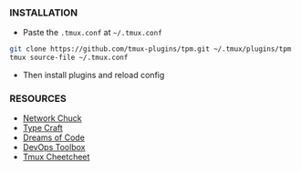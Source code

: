 ### INSTALLATION
* Paste the `.tmux.conf` at `~/.tmux.conf`
```bash
git clone https://github.com/tmux-plugins/tpm.git ~/.tmux/plugins/tpm
tmux source-file ~/.tmux.conf
```
* Then install plugins and reload config

### RESOURCES
* [Network Chuck](https://www.youtube.com/watch?v=nTqu6w2wc68)
* [Type Craft](https://www.youtube.com/watch?v=H70lULWJeig)
* [Dreams of Code](https://www.youtube.com/watch?v=DzNmUNvnB04)
* [DevOps Toolbox](https://www.youtube.com/watch?v=GH3kpsbbERo)
* [Tmux Cheetcheet](https://tmuxcheatsheet.com)

